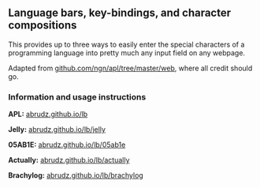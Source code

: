 ## Language bars, key-bindings, and character compositions

This provides up to three ways to easily enter the special characters of a programming language into pretty much any input field on any webpage.

Adapted from [github.com/ngn/apl/tree/master/web](https://github.com/ngn/apl/tree/master/web), where all credit should go.

### Information and usage instructions

**APL:** [abrudz.github.io/lb](https://abrudz.github.io/lb/)

**Jelly:** [abrudz.github.io/lb/jelly](https://abrudz.github.io/lb/jelly)

**05AB1E:** [abrudz.github.io/lb/05ab1e](https://abrudz.github.io/lb/05ab1e)

**Actually:** [abrudz.github.io/lb/actually](https://abrudz.github.io/lb/actually)

**Brachylog:** [abrudz.github.io/lb/brachylog](https://abrudz.github.io/lb/brachylog)
